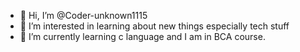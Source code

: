 - 👋 Hi, I’m @Coder-unknown1115
- 👀 I’m interested in learning about new things especially tech stuff
- 🌱 I’m currently learning c language and I am in BCA course.
  

<!---
Coder-unknown1115/Coder-unknown1115 is a ✨ special ✨ repository because its `README.md` (this file) appears on your GitHub profile.
You can click the Preview link to take a look at your changes.
--->
